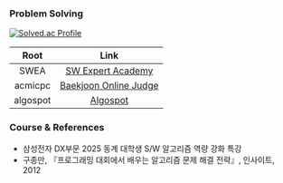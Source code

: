 ### Problem Solving

[![Solved.ac Profile](http://mazassumnida.wtf/api/v2/generate_badge?boj=tomtomato)](https://solved.ac/tomtomato/)

| Root     | Link  |
| :---:    | :---: |
| SWEA     | [SW Expert Academy](https://swexpertacademy.com/) |
| acmicpc  | [Baekjoon Online Judge](https://www.acmicpc.net/) |
| algospot | [Algospot](https://algospot.com/) |

### Course & References

- 삼성전자 DX부문 2025 동계 대학생 S/W 알고리즘 역량 강화 특강
- 구종만, 『프로그래밍 대회에서 배우는 알고리즘 문제 해결 전략』, 인사이트, 2012
